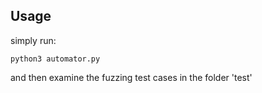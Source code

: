 ## Usage
simply run:
```
python3 automator.py
```
and then examine the fuzzing test cases in the folder 'test'

